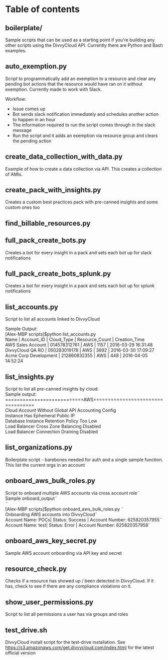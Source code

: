 # Table of contents  
  
  
## boilerplate/  
Sample scripts that can be used as a starting point if you're building any other scripts using the DivvyCloud API. Currently there are Python and Bash examples.   
  
## auto_exemption.py  
Script to programmatically add an exemption to a resource and clear any pending bot actions that the resource would have ran on it without exemption. Currently made to work with Slack.   
  
Workflow:  
- Issue comes up  
- Bot sends slack notification immediately and schedules another action to happen in an hour  
- The information required to run the script comes through in the slack message  
- Run the script and it adds an exemption via resource group and clears the pending action  
  
## create_data_collection_with_data.py  
Example of how to create a data collection via API. This creates a collection of AMIs.   
  
## create_pack_with_insights.py  
Creates a custom best practices pack with pre-canned insights and some custom ones too  
  
## find_billable_resources.py  
  
## full_pack_create_bots.py  
Creates a bot for every insight in a pack and sets each bot up for slack notifications  
  
## full_pack_create_bots_splunk.py  
Creates a bot for every insight in a pack and sets each bot up for splunk notifications  
  
## list_accounts.py  
Script to list all accounts linked to DivvyCloud  
  
Sample Output:    
[Alex-MBP scripts]$python list_accounts.py     
Name | Account_ID | Cloud_Type | Resource_Count | Creation_Time    
AWS Sales Account | 014578312761 | AWS | 1157 | 2016-03-29 16:31:48    
DivvyCloud QA RO | 050283019178 | AWS | 3692 | 2016-03-30 17:09:27    
Acme Corp Development | 212860832355 | AWS | 448 | 2016-04-05 14:52:24    
  
## list_insights.py  
Script to list all pre-canned insights by cloud.   
Sample output:    
===========================AWS==================================    
Cloud Account Without Global API Accounting Config    
Instance Has Ephemeral Public IP    
Database Instance Retention Policy Too Low    
Load Balancer Cross Zone Balancing Disabled    
Load Balancer Connection Draining Disabled    
  
  
## list_organizations.py  
Boilerplate script - barebones needed for auth and a single sample function. This list the current orgs in an account  
  
## onboard_aws_bulk_roles.py  
Script to onboard multiple AWS accounts via cross account role¨    
Sample onboard_output¨    
¨    
[Alex-MBP scripts]$python onboard_aws_bulk_roles.py ¨    
Onboarding AWS accounts into DivvyCloud¨    
Account Name: POCs| Status: Success | Account Number: 625820357955¨    
Account Name: test| Status: Error | Account Number: 625820357958¨    
  
## onboard_aws_key_secret.py  
Sample AWS account onboarding via API key and secret  
  
## resource_check.py  
Checks if a resource has showed up / been detected in DivvyCloud. If it has, check to see if there are any compliance violations on it.  
  
## show_user_permissions.py  
Script to list all permissions a user has via groups and roles  
  
## test_drive.sh  
DivvyCloud install script for the test-drive installation. See https://s3.amazonaws.com/get.divvycloud.com/index.html for the latest official version  
  
